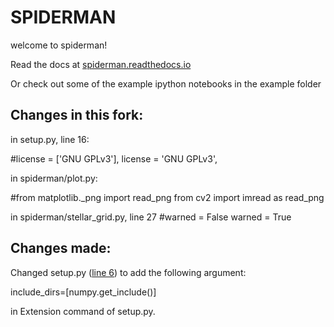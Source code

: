 # SPIDERMAN

welcome to spiderman!

Read the docs at [spiderman.readthedocs.io](http://spiderman.readthedocs.io)

Or check out some of the example ipython notebooks in the example folder


## Changes in this fork:

in setup.py, line 16:

#license = ['GNU GPLv3'],
license = 'GNU GPLv3',


in spiderman/plot.py:

#from matplotlib._png import read_png
from cv2 import imread as read_png


in spiderman/stellar_grid.py, line 27
#warned = False
warned = True

## Changes made:
Changed setup.py ([line 6](https://github.com/Jayshil/SPIDERMAN/blob/a40d56d532d8229bcbddf12262968c98d535c5fb/setup.py#L6)) to add the following argument:

include_dirs=[numpy.get_include()]

in Extension command of setup.py.
